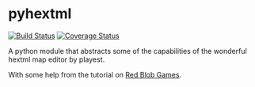 # pyhextml

[![Build Status](https://travis-ci.com/bleehu/pyhextml.svg?branch=master)](https://travis-ci.com/bleehu/pyhextml)
[![Coverage Status](https://coveralls.io/repos/github/bleehu/pyhextml/badge.svg?branch=master)](https://coveralls.io/github/bleehu/pyhextml?branch=master)


A python module that abstracts some of the capabilities of the wonderful hextml 
map editor by playest.


With some help from the tutorial on [Red Blob Games](https://www.redblobgames.com/grids/hexagons/).
